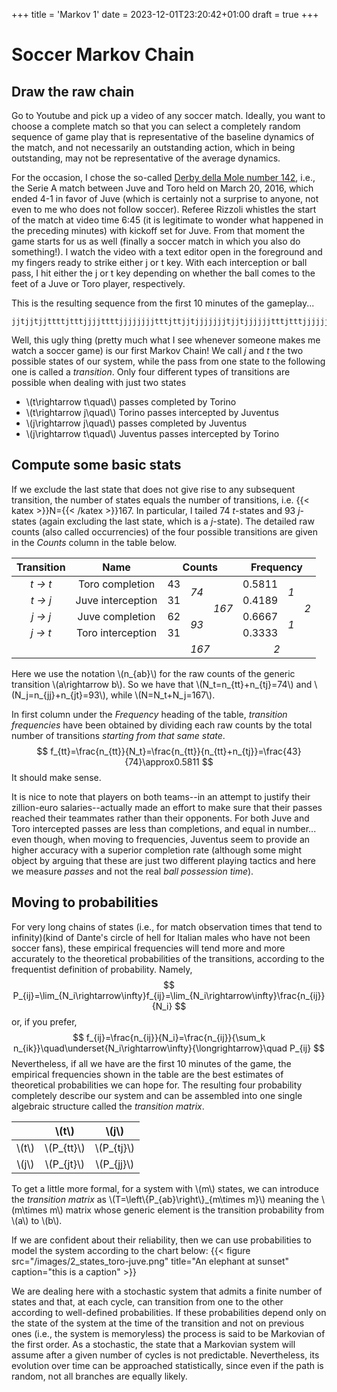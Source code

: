 +++
title = 'Markov 1'
date = 2023-12-01T23:20:42+01:00
draft = true
+++

# Soccer Markov Chain

## Draw the raw chain

Go to Youtube and pick up a video of any soccer match. Ideally, you want to choose a complete match so that you can select a completely random sequence of game play that is representative of the baseline dynamics of the match, and not necessarily an outstanding action, which in being outstanding, may not be representative of the average dynamics.

For the occasion, I chose the so-called [Derby della Mole number 142](https://www.youtube.com/watch?v=5kKGW5EOJNg&t=995s), i.e., the Serie A match between Juve and Toro held on March 20, 2016, which ended 4-1 in favor of Juve (which is certainly not a surprise to anyone, not even to me who does not follow soccer). Referee Rizzoli whistles the start of the match at video time 6:45 (it is legitimate to wonder what happened in the preceding minutes) with kickoff set for Juve. From that moment the game starts for us as well (finally a soccer match in which you also do something!). I watch the video with a text editor open in the foreground and my fingers ready to strike either j or t key. With each interception or ball pass, I hit either the j or t key depending on whether the ball comes to the feet of a Juve or Toro player, respectively.

This is the resulting sequence from the first 10 minutes of the gameplay...
```
jjtjjtjjttttjtttjjjjttttjjjjjjjjtttjttjjtjjjjjjjtjjtjjjjjjtttjtttjjjjjjtjtjjtjjtttttttjttjjtjtjtjtjjjtttjtjtjjttttjtttttttjjjjjjjjjjtttttjtttjttjjjjjjjjjtjjttttjjjjjjjj
```
Well, this ugly thing (pretty much what I see whenever someone makes me watch a soccer game) is our first Markov Chain!
We call _j_ and _t_ the two possible states of our system, while the pass from one state to the following one is called a _transition_. Only four different types of transitions are possible when dealing with just two states
- \\(t\rightarrow t\quad\\) passes completed by Torino
- \\(t\rightarrow j\quad\\) Torino passes intercepted by Juventus
- \\(j\rightarrow j\quad\\) passes completed by Juventus
- \\(j\rightarrow t\quad\\) Juventus passes intercepted by Torino


## Compute some basic stats

If we exclude the last state that does not give rise to any subsequent transition, the number of states equals the number of transitions, i.e. {{< katex >}}N={{< /katex >}}167. In particular, I tailed 74 _t_-states and 93 _j_-states (again excluding the last state, which is a _j_-state). The detailed raw counts (also called occurrencies) of the four possible transitions are given in the _Counts_ column in the table below.

<table>
    <thead>
        <tr style="border: none;">
            <th>Transition</th>
            <th>Name</th>
            <th colspan=3>Counts</th>
            <th colspan=3>Frequency</th>
        </tr>
    </thead>
    <tbody>
        <tr align="center">
            <td style="font-style: italic;">t → t</td>
            <td>Toro completion</td>
            <td>43</td>
            <td rowspan=2 style="font-style: italic;">74</td>
            <td rowspan=4 style="font-style: italic;">167</td>
            <td>0.5811</td>
            <td rowspan=2 style="font-style: italic;">1</td>
            <td rowspan=4 style="font-style: italic;">2</td>
        </tr>
        <tr align="center">
            <td style="font-style: italic;">t → j</td>
            <td>Juve interception</td>
            <td>31</td>
            <td>0.4189</td>
        </tr>
        <tr align="center">
            <td style="font-style: italic;">j → j</td>
            <td>Juve completion</td>
            <td>62</td>
            <td rowspan=2 style="font-style: italic;">93</td>
            <td>0.6667</td>
            <td rowspan=2 style="font-style: italic;">1</td>
        </tr>
        <tr align="center">
            <td style="font-style: italic;">j → t</td>
            <td>Toro interception</td>
            <td>31</td>
            <td>0.3333</td>
        </tr>
        <tr align="center" style="font-style: italic;">
            <td colspan=2 style="border: none;"></td>
            <td colspan=3>167</td>
            <td colspan=3>2</td>
        </tr>
    </tbody>
</table>

Here we use the notation \\(n_{ab}\\) for the raw counts of the generic transition \\(a\rightarrow b\\).
So we have that \\(N_t=n_{tt}+n_{tj}=74\\) and \\(N_j=n_{jj}+n_{jt}=93\\), while \\(N=N_t+N_j=167\\).

In first column under the _Frequency_ heading of the table, _transition frequencies_ have been obtained by dividing each raw counts by the total number of transitions _starting from that same state_.
$$
    f_{tt}=\frac{n_{tt}}{N_t}=\frac{n_{tt}}{n_{tt}+n_{tj}}=\frac{43}{74}\approx0.5811
$$
It should make sense.

It is nice to note that players on both teams--in an attempt to justify their zillion-euro salaries--actually made an effort to make sure that their passes reached their teammates rather than their opponents. For both Juve and Toro intercepted passes are less than completions, and equal in number... even though, when moving to frequencies, Juventus seem to provide an higher accuracy with a superior completion rate (although some might object by arguing that these are just two different playing tactics and here we measure _passes_ and not the real _ball possession time_).

## Moving to probabilities

For very long chains of states (i.e., for match observation times that tend to infinity)(kind of Dante's circle of hell for Italian males who have not been soccer fans), these empirical frequencies will tend more and more accurately to the theoretical probabilities of the transitions, according to the frequentist definition of probability. Namely,
$$
    P_{ij}=\lim_{N_i\rightarrow\infty}f_{ij}=\lim_{N_i\rightarrow\infty}\frac{n_{ij}}{N_i}
$$
or, if you prefer,
$$
    f_{ij}=\frac{n_{ij}}{N_i}=\frac{n_{ij}}{\sum_k n_{ik}}\quad\underset{N_i\rightarrow\infty}{\longrightarrow}\quad P_{ij}
$$
Nevertheless, if all we have are the first 10 minutes of the game, the empirical frequencies shown in the table are the best estimates of theoretical probabilities we can hope for.
The resulting four probability completely describe our system and can be assembled into one single algebraic structure called the _transition matrix_.

|       |  \\(t\\)   |  \\(j\\)   |
|:-----:|:----------:|:----------:|
|\\(t\\)|\\(P_{tt}\\)|\\(P_{tj}\\)|
|\\(j\\)|\\(P_{jt}\\)|\\(P_{jj}\\)|


To get a little more formal, for a system with \\(m\\) states, we can introduce the _transition matrix_ as \\(T=\left\\{P_{ab}\right\\}\_{m\times m}\\) meaning the \\(m\times m\\) matrix whose generic element is the transition probability from \\(a\\) to \\(b\\). 



If we are confident about their reliability, then we can use probabilities to model the system according to the chart below:
{{< figure src="/images/2_states_toro-juve.png" title="An elephant at sunset" caption="this is a caption" >}}

We are dealing here with a stochastic system that admits a finite number of states and that, at each cycle, can transition from one to the other according to well-defined probabilities. If these probabilities depend only on the state of the system at the time of the transition and not on previous ones (i.e., the system is memoryless) the process is said to be Markovian of the first order.
As a stochastic, the state that a Markovian system will assume after a given number of cycles is not predictable. Nevertheless, its evolution over time can be approached statistically, since even if the path is random, not all branches are equally likely.

